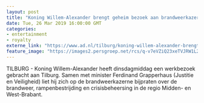 ```yaml
---
layout: post
title: "Koning Willem-Alexander brengt geheim bezoek aan brandweerkazerne in Tilburg"
date: Tue, 26 Mar 2019 16:00:00 GMT
categories: 
- entertainment 
- royalty 
externe_link: "https://www.ad.nl/tilburg/koning-willem-alexander-brengt-geheim-bezoek-aan-brandweerkazerne-in-tilburg~ac402202/"
feature_image: "https://images2.persgroep.net/rcs/q-v7eVZiQ23xeTVJRW1L2oHLWPw/diocontent/144228927/_fitwidth/400/?appId=21791a8992982cd8da851550a453bd7f&quality=0.7"
---
```


TILBURG - Koning Willem-Alexander heeft dinsdagmiddag een werkbezoek gebracht aan Tilburg. Samen met minister Ferdinand Grapperhaus (Justitie en Veiligheid) liet hij zich op de brandweerkazerne bijpraten over de brandweer, rampenbestrijding en crisisbeheersing in de regio Midden- en West-Brabant.
